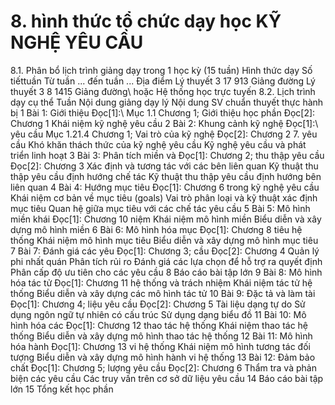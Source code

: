 # 8. hình thức tổ chức dạy học KỸ NGHỆ YÊU CẦU
8.1. Phân bổ lịch trình giảng dạy trong 1 học kỳ (15 tuần) Hình thức dạy Số tiếttuần Từ tuần ... đến tuần ... Địa điểm Lý thuyết 3 17 913 Giảng đường Lý thuyết 3 8 1415 Giảng đường\ hoặc Hệ thống học trực tuyến 8.2. Lịch trình dạy cụ thể Tuần Nội dung giảng dạy lý Nội dung SV chuẩn thuyết thực hành bị 1 Bài 1: Giới thiệu Đọc[1]:\ Mục 1.1 Chương 1; Giới thiệu học phần Đọc[2]: Chương 1 Khái niệm kỹ nghệ yêu cầu 2 Bài 2: Khung cảnh kỹ nghệ Đọc[1]:\ yêu cầu Mục 1.21.4 Chương 1; Vai trò của kỹ nghệ Đọc[2]: Chương 2 7. yêu cầu Khó khăn thách thức của kỹ nghệ yêu cầu Kỹ nghệ yêu cầu và phát triển linh hoạt 3 Bài 3: Phân tích miền và Đọc[1]: Chương 2; thu thập yêu cầu Đọc[2]: Chương 3 Xác định và tương tác với các bên liên quan Kỹ thuật thu thập yêu cầu định hướng chế tác Kỹ thuật thu thập yêu cầu định hướng bên liên quan 4 Bài 4: Hướng mục tiêu Đọc[1]: Chương 6 trong kỹ nghệ yêu cầu Khái niệm cơ bản về mục tiêu (goals) Vai trò phân loại và kỹ thuật xác định mục tiêu Quan hệ giữa mục tiêu với các chế tác yêu cầu 5 Bài 5: Mô hình miền khái Đọc[1]: Chương 10 niệm Khái niệm mô hình miền Biểu diễn và xây dựng mô hình miền 6 Bài 6: Mô hình hóa mục Đọc[1]: Chương 8 tiêu hệ thống Khái niệm mô hình mục tiêu Biểu diễn và xây dựng mô hình mục tiêu 7 Bài 7: Đánh giá các yêu Đọc[1]: Chương 3; cầu Đọc[2]: Chương 4 Quản lý phi nhất quán Phân tích rủi ro Đánh giá các lựa chọn để hỗ trợ ra quyết định Phân cấp độ ưu tiên cho các yêu cầu 8 Báo cáo bài tập lớn 9 Bài 8: Mô hình hóa tác tử Đọc[1]: Chương 11 hệ thống và trách nhiệm Khái niệm tác tử hệ thống Biểu diễn và xây dựng các mô hình tác tử 10 Bài 9: Đặc tả và làm tài Đọc[1]: Chương 4; liệu yêu cầu Đọc[2]: Chương 5 Tài liệu dạng tự do Sử dụng ngôn ngữ tự nhiên có cấu trúc Sử dụng dạng biểu đồ 11 Bài 10: Mô hình hóa các Đọc[1]: Chương 12 thao tác hệ thống Khái niệm thao tác hệ thống Biểu diễn và xây dựng mô hình thao tác hệ thống 12 Bài 11: Mô hình hóa hành Đọc[1]: Chương 13 vi hệ thống Khái niệm mô hình tương tác đối tượng Biểu diễn và xây dựng mô hình hành vi hệ thống 13 Bài 12: Đảm bảo chất Đọc[1]: Chương 5; lượng yêu cầu Đọc[2]: Chương 6 Thẩm tra và phản biện các yêu cầu Các truy vấn trên cơ sở dữ liệu yêu cầu 14 Báo cáo bài tập lớn 15 Tổng kết học phần
